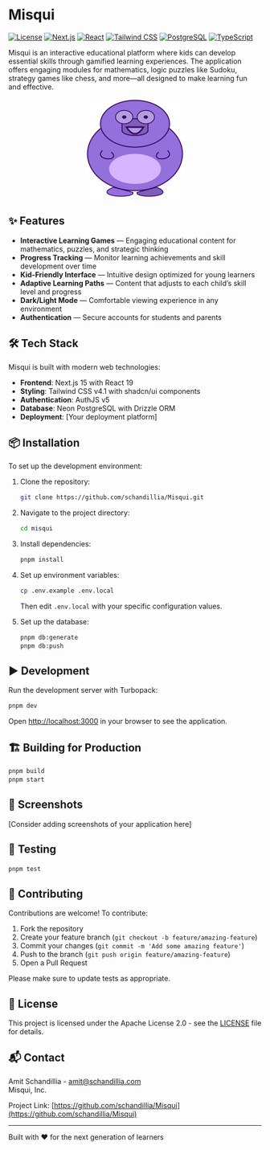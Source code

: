 # Misqui

[![License](https://img.shields.io/badge/License-Apache%202.0-blue.svg)](https://opensource.org/licenses/Apache-2.0)
[![Next.js](https://img.shields.io/badge/Next.js-15-black)](https://nextjs.org/)
[![React](https://img.shields.io/badge/React-19-blue)](https://react.dev/)
[![Tailwind CSS](https://img.shields.io/badge/Tailwind_CSS-4.1-38B2AC)](https://tailwindcss.com/)
[![PostgreSQL](https://img.shields.io/badge/PostgreSQL-Neon-4169E1)](https://www.postgresql.org/)
[![TypeScript](https://img.shields.io/badge/TypeScript-5.3-3178C6)](https://www.typescriptlang.org/)

Misqui is an interactive educational platform where kids can develop essential skills through gamified learning experiences. The application offers engaging modules for mathematics, logic puzzles like Sudoku, strategy games like chess, and more—all designed to make learning fun and effective.

<div style="text-align: center;">
  <img src="public/mascot.svg" alt="Misqui Logo" width="200" />
</div>

## ✨ Features

- **Interactive Learning Games** — Engaging educational content for mathematics, puzzles, and strategic thinking
- **Progress Tracking** — Monitor learning achievements and skill development over time
- **Kid-Friendly Interface** — Intuitive design optimized for young learners
- **Adaptive Learning Paths** — Content that adjusts to each child’s skill level and progress
- **Dark/Light Mode** — Comfortable viewing experience in any environment
- **Authentication** — Secure accounts for students and parents

## 🛠️ Tech Stack

Misqui is built with modern web technologies:

- **Frontend**: Next.js 15 with React 19
- **Styling**: Tailwind CSS v4.1 with shadcn/ui components
- **Authentication**: AuthJS v5
- **Database**: Neon PostgreSQL with Drizzle ORM
- **Deployment**: [Your deployment platform]

## 📦 Installation

To set up the development environment:

1. Clone the repository:

   ```bash
   git clone https://github.com/schandillia/Misqui.git
   ```

2. Navigate to the project directory:

   ```bash
   cd misqui
   ```

3. Install dependencies:

   ```bash
   pnpm install
   ```

4. Set up environment variables:

   ```bash
   cp .env.example .env.local
   ```

   Then edit `.env.local` with your specific configuration values.

5. Set up the database:
   ```bash
   pnpm db:generate
   pnpm db:push
   ```

## ▶️ Development

Run the development server with Turbopack:

```bash
pnpm dev
```

Open [http://localhost:3000](http://localhost:3000) in your browser to see the application.

## 🏗️ Building for Production

```bash
pnpm build
pnpm start
```

## 📱 Screenshots

[Consider adding screenshots of your application here]

## 🧪 Testing

```bash
pnpm test
```

## 🤝 Contributing

Contributions are welcome! To contribute:

1. Fork the repository
2. Create your feature branch (`git checkout -b feature/amazing-feature`)
3. Commit your changes (`git commit -m 'Add some amazing feature'`)
4. Push to the branch (`git push origin feature/amazing-feature`)
5. Open a Pull Request

Please make sure to update tests as appropriate.

## 📄 License

This project is licensed under the Apache License 2.0 - see the [LICENSE](LICENSE.md) file for details.

## 📬 Contact

Amit Schandillia - amit@schandillia.com  
Misqui, Inc.

Project Link: [https://github.com/schandillia/Misqui](https://github.com/schandillia/Misqui)

---

Built with ❤️ for the next generation of learners
